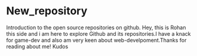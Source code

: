# New_repository
Introduction to the open source repositories on github.
Hey, this is Rohan this side and i am here to explore Github and its 
repositories.I have a knack for game-dev and also am very keen about 
web-develpoment.Thanks for reading about me! 
Kudos
